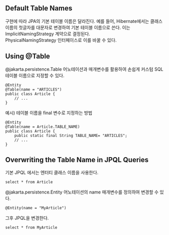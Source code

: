 <h2 id="default-table-names">Default Table Names</h2>
<p>구현에 따라 JPA의 기본 테이블 이름은 달라진다. 예를 들어, Hibernate에서는 클래스 이름의 첫글자를 대문자로 변경하여 기본 테이블 이름으로 쓴다. 이는 ImplicitNamingStrategy 계약으로 결정된다.<br>
PhysicalNamingStrategy 인터페이스로 이를 바꿀 수 있다.</p>
<h2 id="using-table">Using @Table</h2>
<p>@jakarta.persistence.Table 어노테이션과 매개변수를 활용하여 손쉽게 커스텀 SQL 테이블 이름으로 지정할 수 있다.</p>
<pre><code class="language-java"><span class="token annotation punctuation">@Entity</span>
<span class="token annotation punctuation">@Table</span><span class="token punctuation">(</span>name <span class="token operator">=</span> <span class="token string">"ARTICLES"</span><span class="token punctuation">)</span>
<span class="token keyword">public</span> <span class="token keyword">class</span> <span class="token class-name">Article</span> <span class="token punctuation">{</span>
    <span class="token comment">// ...</span>
<span class="token punctuation">}</span></code></pre>
<p>예시) 테이블 이름을 final 변수로 지정하는 방법</p>
<pre><code class="language-java"><span class="token annotation punctuation">@Entity</span>
<span class="token annotation punctuation">@Table</span><span class="token punctuation">(</span>name <span class="token operator">=</span> <span class="token class-name">Article</span><span class="token punctuation">.</span>TABLE_NAME<span class="token punctuation">)</span>
<span class="token keyword">public</span> <span class="token keyword">class</span> <span class="token class-name">Article</span> <span class="token punctuation">{</span>
    <span class="token keyword">public</span> <span class="token keyword">static</span> <span class="token keyword">final</span> <span class="token class-name">String</span> TABLE_NAME<span class="token operator">=</span> <span class="token string">"ARTICLES"</span><span class="token punctuation">;</span>
    <span class="token comment">// ...</span>
<span class="token punctuation">}</span></code></pre>
<h2 id="overwriting-the-table-name-in-jpql-queries">Overwriting the Table Name in JPQL Queries</h2>
<p>기본 JPQL 에서는 엔터티 클래스 이름을 사용한다.</p>
<pre><code class="language-sql"><span class="token keyword">select</span> <span class="token operator">*</span> <span class="token keyword">from</span> Article</code></pre>
<p>@jakarta.persistence.Entity 어노테이션의 name 매개변수를 정의하여 변경할 수 있다. </p>
<pre><code class="language-java"><span class="token annotation punctuation">@Entity</span><span class="token punctuation">(</span>name <span class="token operator">=</span> <span class="token string">"MyArticle"</span><span class="token punctuation">)</span></code></pre>
<p>그후 JPQL을 변경한다.</p>
<pre><code class="language-sql"><span class="token keyword">select</span> <span class="token operator">*</span> <span class="token keyword">from</span> MyArticle</code></pre>
